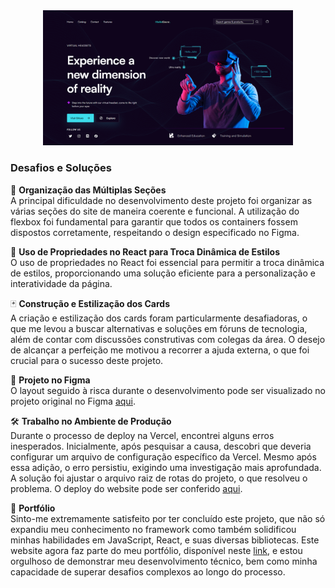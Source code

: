 <div align="center" border-radius="4">
<img src="./public/home-tech-solutions.png" alt="Initial-Session" width="400"/>
</div>

### Desafios e Soluções

📐 **Organização das Múltiplas Seções**  
A principal dificuldade no desenvolvimento deste projeto foi organizar as várias seções do site de maneira coerente e funcional. A utilização do flexbox foi fundamental para garantir que todos os containers fossem dispostos corretamente, respeitando o design especificado no Figma.

🎨 **Uso de Propriedades no React para Troca Dinâmica de Estilos**  
O uso de propriedades no React foi essencial para permitir a troca dinâmica de estilos, proporcionando uma solução eficiente para a personalização e interatividade da página.

🃏 **Construção e Estilização dos Cards**  
A criação e estilização dos cards foram particularmente desafiadoras, o que me levou a buscar alternativas e soluções em fóruns de tecnologia, além de contar com discussões construtivas com colegas da área. O desejo de alcançar a perfeição me motivou a recorrer a ajuda externa, o que foi crucial para o sucesso deste projeto.

📐 **Projeto no Figma**  
O layout seguido à risca durante o desenvolvimento pode ser visualizado no projeto original no Figma [aqui](<https://www.figma.com/design/qlYiQzJNd7qBvQ8sXi4AQn/Virtual-Headset-Landing-Page-UI-FREEBIE-(Community)?node-id=0-1&node-type=CANVAS&t=ios7KNR77XP5Bo0I-0>).

🛠️ **Trabalho no Ambiente de Produção**  
Durante o processo de deploy na Vercel, encontrei alguns erros inesperados. Inicialmente, após pesquisar a causa, descobri que deveria configurar um arquivo de configuração específico da Vercel. Mesmo após essa adição, o erro persistiu, exigindo uma investigação mais aprofundada. A solução foi ajustar o arquivo raiz de rotas do projeto, o que resolveu o problema. O deploy do website pode ser conferido [aqui](https://tech-solutions-kappa.vercel.app/).

💼 **Portfólio**  
Sinto-me extremamente satisfeito por ter concluído este projeto, que não só expandiu meu conhecimento no framework como também solidificou minhas habilidades em JavaScript, React, e suas diversas bibliotecas. Este website agora faz parte do meu portfólio, disponível neste [link](https://sergio-oliveira-portfolio.vercel.app/), e estou orgulhoso de demonstrar meu desenvolvimento técnico, bem como minha capacidade de superar desafios complexos ao longo do processo.
